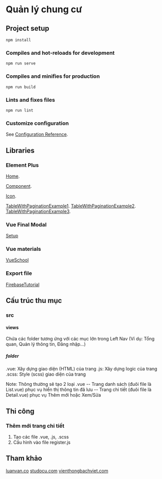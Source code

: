 # Quản lý chung cư

## Project setup

```
npm install
```

### Compiles and hot-reloads for development

```
npm run serve
```

### Compiles and minifies for production

```
npm run build
```

### Lints and fixes files

```
npm run lint
```

### Customize configuration

See [Configuration Reference](https://cli.vuejs.org/config/).

## Libraries

### Element Plus

[Home](https://element-plus.org/).

[Component](https://element-plus.org/en-US/component/button.html).

[Icon](https://element-plus.org/en-US/component/icon.html#icon-collection).

[TableWithPaginationExample1](https://laracasts.com/discuss/channels/vue/element-ui-table-combine-pagination-and-search).
[TableWithPaginationExample2](https://codesandbox.io/s/vue-element-ui-table-pagination-3v4n2).
[TableWithPaginationExample3](https://vuejsexamples.com/table-and-pagination-components-of-element-ui-together-with-vue-2-x/).

### Vue Final Modal

[Setup](https://v3.vue-final-modal.org/setup)

### Vue materials

[VueSchool](https://vueschool.io/)

### Export file

[FirebaseTutorial](https://youtu.be/Efs7kP0X5OQ)

## Cấu trúc thu mục

### src

#### views

Chứa các folder tương ứng với các mục lớn trong Left Nav (Ví dụ: Tổng quan, Quản lý thông tin, Đăng nhập...)

##### folder

.vue: Xây dựng giao diện (HTML) của trang
.js: Xây dựng logic của trang
.scss: Style (scss) giao diện của trang

Note: Thông thường sẽ tạo 2 loại .vue
-- Trang danh sách (đuôi file là List.vue) phục vụ hiển thị thông tin đã lưu
-- Trang chi tiết (đuôi file là Detail.vue) phục vụ Thêm mới hoặc Xem/Sửa

## Thi công

### Thêm mới trang chi tiết

1. Tạo các file .vue, .js, .scss
2. Cấu hình vào file register.js

## Tham khảo

[luanvan.co](https://luanvan.co/luan-van/de-tai-cong-nghe-phan-mem-phan-mem-quan-ly-chung-cu-34573/)
[studocu.com](https://www.studocu.com/vn/document/truong-dai-hoc-tai-nguyen-va-moi-truong-ha-noi/tin-hoc-ung-dung/bao-cao-quan-ly-khu-chung-cu-1/38787527)
[vienthongbachviet.com](https://vienthongbachviet.com/phan-mem/phan-mem-quan-ly-chung-cu-pihome.htm)
